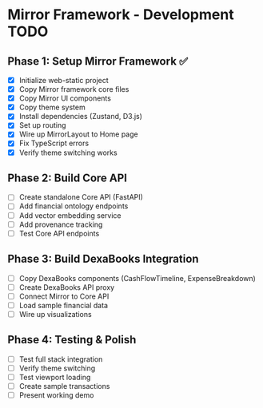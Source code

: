# Mirror Framework - Development TODO

## Phase 1: Setup Mirror Framework ✅
- [x] Initialize web-static project
- [x] Copy Mirror framework core files
- [x] Copy Mirror UI components
- [x] Copy theme system
- [x] Install dependencies (Zustand, D3.js)
- [x] Set up routing
- [x] Wire up MirrorLayout to Home page
- [x] Fix TypeScript errors
- [x] Verify theme switching works

## Phase 2: Build Core API
- [ ] Create standalone Core API (FastAPI)
- [ ] Add financial ontology endpoints
- [ ] Add vector embedding service
- [ ] Add provenance tracking
- [ ] Test Core API endpoints

## Phase 3: Build DexaBooks Integration
- [ ] Copy DexaBooks components (CashFlowTimeline, ExpenseBreakdown)
- [ ] Create DexaBooks API proxy
- [ ] Connect Mirror to Core API
- [ ] Load sample financial data
- [ ] Wire up visualizations

## Phase 4: Testing & Polish
- [ ] Test full stack integration
- [ ] Verify theme switching
- [ ] Test viewport loading
- [ ] Create sample transactions
- [ ] Present working demo

